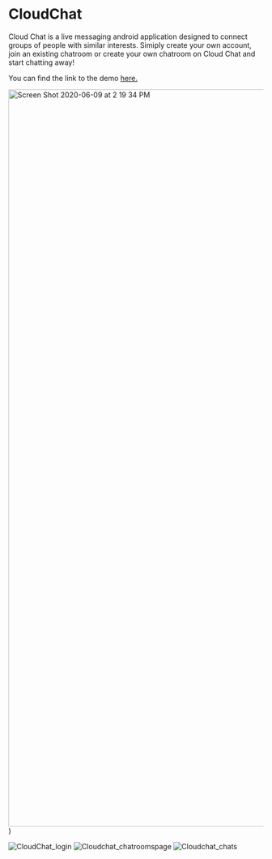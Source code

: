 # CloudChat
Cloud Chat is a live messaging android application designed to connect groups of people with similar interests. Simiply create your own account, join an existing chatroom or create your own chatroom on Cloud Chat and start chatting away! 

You can find the link to the demo [here.](https://drive.google.com/file/d/1qKE2Ouv15aCKRG11RgcwEX-fBIyi25gA/view?usp=sharing)


[<img width="1455" alt="Screen Shot 2020-06-09 at 2 19 34 PM" src="https://user-images.githubusercontent.com/40672145/84184945-4041f900-aa5c-11ea-8ec0-16e5568cc160.png">](https://drive.google.com/file/d/1qKE2Ouv15aCKRG11RgcwEX-fBIyi25gA/view?usp=sharing))


![CloudChat_login](https://user-images.githubusercontent.com/40672145/61918336-fcff9a00-af1e-11e9-8f6e-1a5e39148476.PNG)
![Cloudchat_chatroomspage](https://user-images.githubusercontent.com/40672145/61918476-831be080-af1f-11e9-95f3-e7c9d047b1b3.PNG)
![Cloudchat_chats](https://user-images.githubusercontent.com/40672145/61918395-31735600-af1f-11e9-9b5b-0d10ed2c34c1.PNG)
